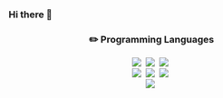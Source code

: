 ### Hi there 👋

<h3 align="center"> ✏️ Programming Languages </h3>
<p align="center">
  <img src="https://img.shields.io/badge/Java-007396?style=for-the-badge&logo=Java&logoColor=white"/></a>&nbsp
  <img src="https://img.shields.io/badge/Python-3766AB?style=for-the-badge&logo=Python&logoColor=white"/></a>&nbsp 
  <img src="https://img.shields.io/badge/Javascript-ffb13b?style=for-the-badge&logo=javascript&logoColor=white"/></a>&nbsp 
  <br>
  <img src="https://img.shields.io/badge/Spring-6DB33F?style=for-the-badge&logo=Spring&logoColor=white"/></a>&nbsp
  <img src="https://img.shields.io/badge/SpringBoot-6DB33F?style=for-the-badge&logo=SpringBoot&logoColor=white"/></a>&nbsp
  <img src="https://img.shields.io/badge/oracle-F80000?style=for-the-badge&logo=oracle&logoColor=white"></a>&nbsp
  <br>
  <img src="https://img.shields.io/badge/Mysql-E6B91E?style=for-the-badge&logo=MySql&logoColor=white"/></a>&nbsp 
</p>
<!--
**chlwlgus97/chlwlgus97** is a ✨ _special_ ✨ repository because its `README.md` (this file) appears on your GitHub profile.

Here are some ideas to get you started:

- 🔭 I’m currently working on ...
- 🌱 I’m currently learning ...
- 👯 I’m looking to collaborate on ...
- 🤔 I’m looking for help with ...
- 💬 Ask me about ...
- 📫 How to reach me: ...
- 😄 Pronouns: ...
- ⚡ Fun fact: ...
-->
